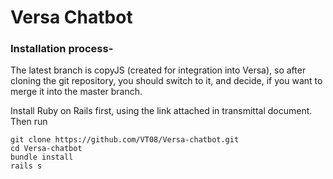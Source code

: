 # Versa Chatbot

### Installation process-

The latest branch is copyJS (created for integration into Versa), so after cloning the git repository, you should switch to it, and decide, if you want to merge it into the master branch.

Install Ruby on Rails first, using the link attached in transmittal document.
Then run
```
git clone https://github.com/VT08/Versa-chatbot.git
cd Versa-chatbot
bundle install
rails s
```
